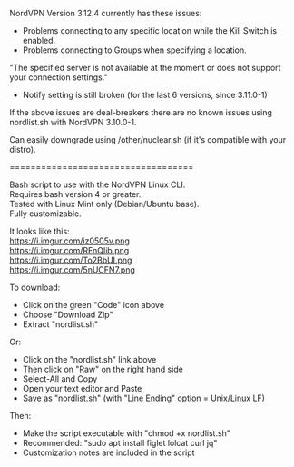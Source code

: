 NordVPN Version 3.12.4 currently has these issues:

 - Problems connecting to any specific location while the Kill Switch is enabled.  
 - Problems connecting to Groups when specifying a location. 
 
 "The specified server is not available at the moment or does not support your connection settings."

- Notify setting is still broken (for the last 6 versions, since 3.11.0-1)

If the above issues are deal-breakers there are no known issues using nordlist.sh with NordVPN 3.10.0-1.  

Can easily downgrade using /other/nuclear.sh (if it's compatible with your distro).
 
===================================

Bash script to use with the NordVPN Linux CLI.  
Requires bash version 4 or greater.  
Tested with Linux Mint only (Debian/Ubuntu base).   
Fully customizable. 

It looks like this:   
https://i.imgur.com/iz0505v.png   
https://i.imgur.com/RFnQIib.png   
https://i.imgur.com/To2BbUI.png   
https://i.imgur.com/5nUCFN7.png   

To download:    
- Click on the green "Code" icon above
- Choose "Download Zip" 
- Extract "nordlist.sh"  

Or:
- Click on the "nordlist.sh" link above
- Then click on "Raw" on the right hand side
- Select-All and Copy
- Open your text editor and Paste
- Save as "nordlist.sh" (with "Line Ending" option = Unix/Linux LF)

Then:   
- Make the script executable with "chmod +x nordlist.sh"
- Recommended: "sudo apt install figlet lolcat curl jq"
- Customization notes are included in the script

